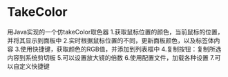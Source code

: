 # TakeColor
用Java实现的一个仿takeColor取色器
1.获取鼠标位置的颜色，当前鼠标的位置，并将其显示到面板中
2.实时根据鼠标位置的不同，更新面板颜色，以及标签体内容
3.使用快捷键，获取颜色的RGB值，并添加到列表框中
4.复制按钮：复制所选内容到系统剪切板
5.可以设置放大镜的倍数
6.使用配置文件，加载各种设置
  7.可以自定义快捷键
